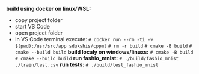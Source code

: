 **build using docker on linux/WSL:**
- copy project folder
- start VS Code
- open project folder
- in VS Code terminal execute:
`# docker run --rm -ti -v $(pwd):/usr/src/app sdukshis/cppml`
`# rm -r build`
`# cmake -B build`
`# cmake --build build`
**build localy on windows/linuxs:**
`# cmake -B build`
`# cmake --build build`
**run fashio_mnist:**
`# ./build/fashio_mnist ./train/test.csv`
**run tests:**
`# ./build/test_fashio_mnist`
